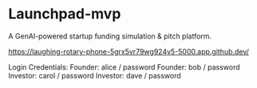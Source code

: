 # Launchpad-mvp
A GenAI-powered startup funding simulation &amp; pitch platform.

https://laughing-rotary-phone-5grx5vr79wg924v5-5000.app.github.dev/

Login Credentials:
Founder: alice / password
Founder: bob / password
Investor: carol / password
Investor: dave / password
